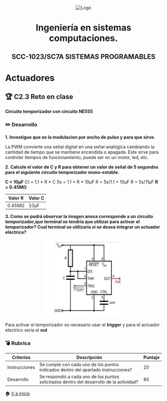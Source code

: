 <p align="center">
    <img alt="Logo" src="https://www.tijuana.tecnm.mx/wp-content/themes/tecnm/images/logo_TECT.png" width=250 height=250>
</p>


 <H1 align="center" > Ingeniería en sistemas computaciones.</H1>


 <H2 align="center" >SCC-1023/SC7A SISTEMAS PROGRAMABLES</H2>

# Actuadores

## :trophy: C2.3 Reto en clase

**Circuito temporizador con circuito NE555**

### :pencil2: Desarrollo

**1. Investigue que es la modulacion por ancho de pulso y para que sirve.**

La PWM convierte una señal digital en una señal analógica cambiando la cantidad de tiempo que se mantiene encendida o apagada.
Este sirve para controlar tiempos de funcionamiento, puede ser en un motor, led, etc.

**2. Calcule el valor de C y R para obtener un valor de señal de 5 segundos para el siguiente circuito temporizador mono-estable.**

**C = 10μF**
Ct = 1.1 * R * C
5s = 1.1 * R * 10μF
R = 5s/1.1 * 10μF
R = 5s/11μF
**R = 0.45MΩ**
    
Valor R | Valor C
------- | --------
0.45MΩ| 10μF

**3. Como se podrá observar la imagen anexa corresponde a un circuito temporizador,que terminal se tendría que utilizar para activar el temporizador? Cual terminal se utilizaría si se desea integrar un actuador eléctrico?**

<p align="center">
    <img alt="cIRCUITO" src="https://github.com/FernandoOliva18212205/SistemasProgramables/blob/main/img/C2.3_Circuito_temporizador_555_IMG.JPG?raw=true" width=250 height=250>
</p>

Para activar el temporizador es necesario usar el **trigger** y para el actuador electrico seria el **out**

### :bomb: Rubrica

| Criterios     | Descripción                                                                                  | Puntaje |
| ------------- | -------------------------------------------------------------------------------------------- | ------- |
| Instrucciones | Se cumple con cada uno de los puntos indicados dentro del apartado Instrucciones?            | 20 |
| Desarrollo    | Se respondió a cada uno de los puntos solicitados dentro del desarrollo de la actividad?     | 80      |

:house: [Ir a inicio](https://github.com/FernandoOliva18212205/SistemasProgramables/blob/main/README.md)